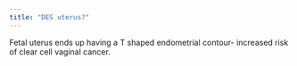 ```yaml
---
title: "DES uterus?"
---
```

Fetal uterus ends up having a T shaped endometrial contour- increased risk of clear cell vaginal cancer.

